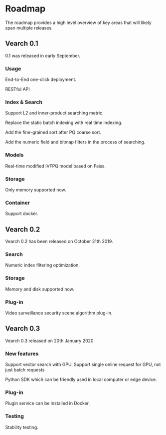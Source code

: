 # Roadmap

The roadmap provides a high level overview of key areas that will likely span multiple releases.

## Vearch 0.1

0.1 was released in early September.

### Usage

End-to-End one-click deployment.

RESTful API 

### Index & Search

Support L2 and inner-product searching metric.

Replace the static batch indexing with real time indexing.

Add the fine-grained sort after PQ coarse sort.

Add the numeric field and bitmap filters in the process of searching.

### Models

Real-time modified IVFPQ model based on Faiss.

### Storage

Only memory supported now.

### Container

Support docker.

## Vearch 0.2

Vearch 0.2 has been released on October 31th 2019.

### Search

Numeric index filtering optimization.

### Storage

Memory and disk supported now.

### Plug-in

Video surveillance security scene algorithm plug-in.

## Vearch 0.3

Vearch 0.3 released on 20th January 2020.

### New features 

Support vector search with GPU. Support single online request for GPU, not just batch requests

Python SDK which can be friendly used in local computer or edge device.

### Plug-in

Plugin service can be installed in Docker.

### Testing

Stability testing.

